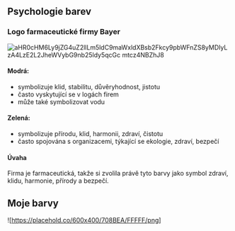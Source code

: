 ## Psychologie barev
### Logo farmaceutické firmy Bayer
![aHR0cHM6Ly9jZG4uZ2llLm5ldC9maWxldXBsb2Fkcy9pbWFnZS8yMDIyLzA4LzE2L2JheWVybG9nb25ldy5qcGc mtcz4NBZhJ8](https://github.com/gyarab/2023_wa_sz_stamenova/assets/94890233/8fe09d59-b706-4ffa-b847-c2dda8540da9)
#### Modrá: 
- symbolizuje klid, stabilitu, důvěryhodnost, jistotu
- často vyskytující se v logách firem
- může také symbolizovat vodu 
#### Zelená: 
- symbolizuje přírodu, klid, harmonii, zdraví, čistotu
- často spojována s organizacemi, týkající se ekologie, zdraví, bezpečí
#### Úvaha
Firma je farmaceutická, takže si zvolila právě tyto barvy jako symbol zdraví, klidu, harmonie, přírody a bezpečí.
## Moje barvy
![https://placehold.co/600x400/708BEA/FFFFF/png]
